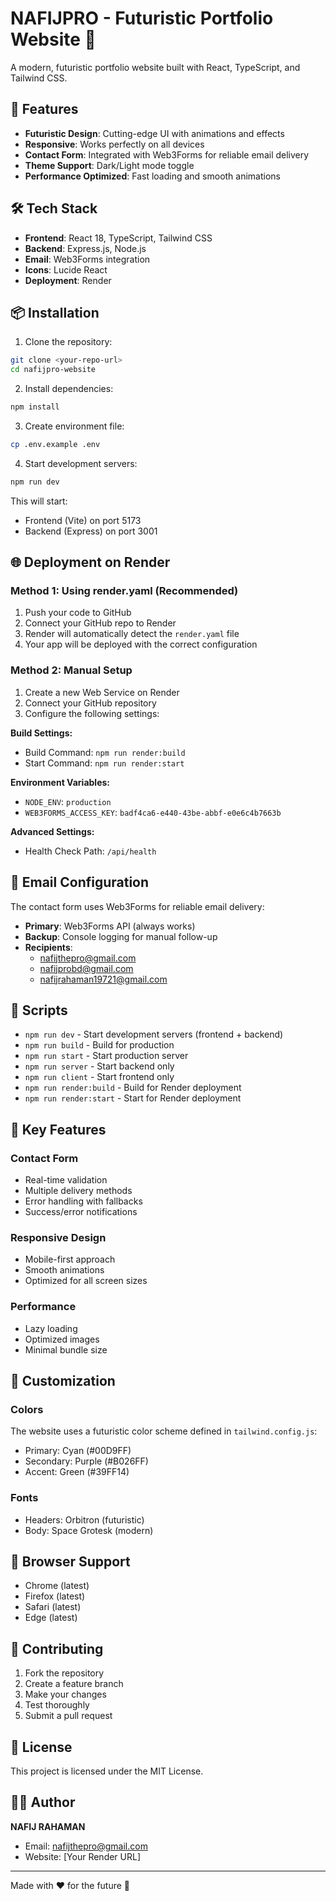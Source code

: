 # NAFIJPRO - Futuristic Portfolio Website 👑

A modern, futuristic portfolio website built with React, TypeScript, and Tailwind CSS.

## 🚀 Features

- **Futuristic Design**: Cutting-edge UI with animations and effects
- **Responsive**: Works perfectly on all devices
- **Contact Form**: Integrated with Web3Forms for reliable email delivery
- **Theme Support**: Dark/Light mode toggle
- **Performance Optimized**: Fast loading and smooth animations

## 🛠️ Tech Stack

- **Frontend**: React 18, TypeScript, Tailwind CSS
- **Backend**: Express.js, Node.js
- **Email**: Web3Forms integration
- **Icons**: Lucide React
- **Deployment**: Render

## 📦 Installation

1. Clone the repository:
```bash
git clone <your-repo-url>
cd nafijpro-website
```

2. Install dependencies:
```bash
npm install
```

3. Create environment file:
```bash
cp .env.example .env
```

4. Start development servers:
```bash
npm run dev
```

This will start:
- Frontend (Vite) on port 5173
- Backend (Express) on port 3001

## 🌐 Deployment on Render

### Method 1: Using render.yaml (Recommended)

1. Push your code to GitHub
2. Connect your GitHub repo to Render
3. Render will automatically detect the `render.yaml` file
4. Your app will be deployed with the correct configuration

### Method 2: Manual Setup

1. Create a new Web Service on Render
2. Connect your GitHub repository
3. Configure the following settings:

**Build Settings:**
- Build Command: `npm run render:build`
- Start Command: `npm run render:start`

**Environment Variables:**
- `NODE_ENV`: `production`
- `WEB3FORMS_ACCESS_KEY`: `badf4ca6-e440-43be-abbf-e0e6c4b7663b`

**Advanced Settings:**
- Health Check Path: `/api/health`

## 📧 Email Configuration

The contact form uses Web3Forms for reliable email delivery:

- **Primary**: Web3Forms API (always works)
- **Backup**: Console logging for manual follow-up
- **Recipients**: 
  - nafijthepro@gmail.com
  - nafijprobd@gmail.com
  - nafijrahaman19721@gmail.com

## 🔧 Scripts

- `npm run dev` - Start development servers (frontend + backend)
- `npm run build` - Build for production
- `npm run start` - Start production server
- `npm run server` - Start backend only
- `npm run client` - Start frontend only
- `npm run render:build` - Build for Render deployment
- `npm run render:start` - Start for Render deployment

## 🌟 Key Features

### Contact Form
- Real-time validation
- Multiple delivery methods
- Error handling with fallbacks
- Success/error notifications

### Responsive Design
- Mobile-first approach
- Smooth animations
- Optimized for all screen sizes

### Performance
- Lazy loading
- Optimized images
- Minimal bundle size

## 🎨 Customization

### Colors
The website uses a futuristic color scheme defined in `tailwind.config.js`:
- Primary: Cyan (#00D9FF)
- Secondary: Purple (#B026FF)
- Accent: Green (#39FF14)

### Fonts
- Headers: Orbitron (futuristic)
- Body: Space Grotesk (modern)

## 📱 Browser Support

- Chrome (latest)
- Firefox (latest)
- Safari (latest)
- Edge (latest)

## 🤝 Contributing

1. Fork the repository
2. Create a feature branch
3. Make your changes
4. Test thoroughly
5. Submit a pull request

## 📄 License

This project is licensed under the MIT License.

## 👨‍💻 Author

**NAFIJ RAHAMAN**
- Email: nafijthepro@gmail.com
- Website: [Your Render URL]

---

Made with ❤️ for the future 🚀